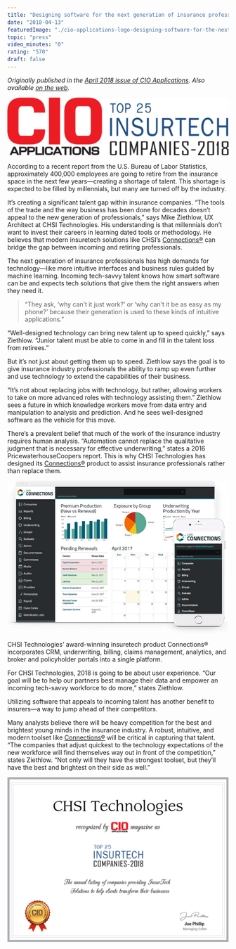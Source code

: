 ```yaml
---
title: "Designing software for the next generation of insurance professionals"
date: "2018-04-13"
featuredImage: "./cio-applications-logo-designing-software-for-the-next-generation-of-insurance-professionals-mike-zetlow.jpg"
topic: "press"
video_minutes: "0"
rating: "570"
draft: false
---
```


*Originally published in the [April 2018 issue of CIO Applications](https://www.cioapplications.com/magazines/April2018/InsurTech/#page=24). Also available [on the web](https://www.cioapplications.com/vendor/chsi-technologies-designing-software-for-the-next-generation-of-insurance-professionals-cid-1720-mid-96.html).*

![](insurtech-companies-header-designing-software-for-the-next-generation-of-insurance-professionals-mike-zetlow.jpg)

According to a recent report from the U.S. Bureau of Labor Statistics, approximately 400,000 employees are going to retire from the insurance space in the next few years—creating a shortage of talent. This shortage is expected to be filled by millennials, but many are turned off by the industry.

It’s creating a significant talent gap within insurance companies. “The tools of the trade and the way business has been done for decades doesn’t appeal to the new generation of professionals,” says Mike Ziethlow, UX Architect at CHSI Technologies. His understanding is that millennials don’t want to invest their careers in learning dated tools or methodology. He believes that modern insuretech solutions like CHSI’s [Connections®](https://chsiconnections.com/) can bridge the gap between incoming and retiring professionals.

The next generation of insurance professionals has high demands for technology—like more intuitive interfaces and business rules guided by machine learning. Incoming tech-savvy talent knows how smart software can be and expects tech solutions that give them the right answers when they need it.

>“They ask, ‘why can’t it just work?’ or ‘why can’t it be as easy as my phone?’ because their generation is used to these kinds of intuitive applications.”

“Well-designed technology can bring new talent up to speed quickly,” says Ziethlow. “Junior talent must be able to come in and fill in the talent loss from retirees.”

But it’s not just about getting them up to speed. Ziethlow says the goal is to give insurance industry professionals the ability to ramp up even further and use technology to extend the capabilities of their business.

“It’s not about replacing jobs with technology, but rather, allowing workers to take on more advanced roles with technology assisting them.” Ziethlow sees a future in which knowledge workers move from data entry and manipulation to analysis and prediction. And he sees well-designed software as the vehicle for this move.

There’s a prevalent belief that much of the work of the insurance industry requires human analysis. “Automation cannot replace the qualitative judgment that is necessary for effective underwriting,” states a 2016 PricewaterhouseCoopers report. This is why CHSI Technologies has designed its [Connections®](https://chsiconnections.com/) product to assist insurance professionals rather than replace them.

![](chsi-connections-app-designing-software-for-the-next-generation-of-insurance-professionals-mike-zetlow.jpg)

<figcaption>

CHSI Technologies’ award-winning insuretech product Connections® incorporates CRM, underwriting, billing, claims management, analytics, and broker and policyholder portals into a single platform.

</figcaption>

For CHSI Technologies, 2018 is going to be about user experience. “Our goal will be to help our partners best manage their data and empower an incoming tech-savvy workforce to do more,” states Ziethlow. 

Utilizing software that appeals to incoming talent has another benefit to insurers—a way to jump ahead of their competitors.

Many analysts believe there will be heavy competition for the best and brightest young minds in the insurance industry. A robust, intuitive, and modern toolset like [Connections®](https://chsiconnections.com/) will be critical in capturing that talent. “The companies that adjust quickest to the technology expectations of the new workforce will find themselves way out in front of the competition,” states Ziethlow. “Not only will they have the strongest toolset, but they’ll have the best and brightest on their side as well.”

![](certificate-top-insurtech-companies-designing-software-for-the-next-generation-of-insurance-professionals-mike-zetlow.jpg)